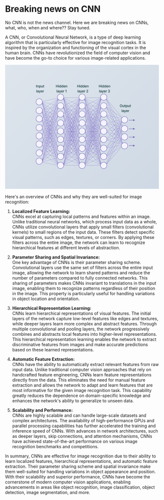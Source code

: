 # Breaking news on CNN
No CNN is not the news channel. Here we are breaking news on CNNs, what, who, when and where?? Stay tuned. 

A CNN, or Convolutional Neural Network, is a type of deep learning algorithm that is particularly effective for image recognition tasks. 
It is inspired by the organization and functioning of the visual cortex in the human brain. 
CNNs have revolutionized the field of computer vision and have become the go-to choice for various image-related applications. 

<img
  src="/images/CNNs.png"
  style="display: inline-block; margin: 0 auto; max-width: 250">
  
Here's an overview of CNNs and why they are well-suited for image recognition:
1. **Localized Feature Learning:**<br>
CNNs excel at capturing local patterns and features within an image. 
Unlike traditional neural networks, which process input data as a whole, CNNs utilize convolutional layers that apply small filters (convolutional kernels) to small regions of the input data. 
These filters detect specific visual patterns, such as edges, textures, or corners. 
By applying these filters across the entire image, the network can learn to recognize hierarchical features at different levels of abstraction.

2. **Parameter Sharing and Spatial Invariance:** <br> One key advantage of CNNs is their parameter sharing scheme. 
  Convolutional layers use the same set of filters across the entire input image, allowing the network to learn shared patterns and reduce the number of parameters compared to fully connected networks. 
  This sharing of parameters makes CNNs invariant to translations in the input image, enabling them to recognize patterns regardless of their position in the image. 
  This property is particularly useful for handling variations in object location and orientation.

3. **Hierarchical Representation Learning:** <br> CNNs learn hierarchical representations of visual features. The initial layers of the network capture low-level features like edges and textures, while deeper layers learn more complex and abstract features. Through multiple convolutional and pooling layers, the network progressively combines and abstracts local features into higher-level representations. This hierarchical representation learning enables the network to extract discriminative features from images and make accurate predictions based on these learned representations.

4. **Automatic Feature Extraction:** <br> CNNs have the ability to automatically extract relevant features from raw input data. Unlike traditional computer vision approaches that rely on handcrafted feature engineering, CNNs learn feature representations directly from the data. This eliminates the need for manual feature extraction and allows the network to adapt and learn features that are most informative for the given image recognition task. This capability greatly reduces the dependence on domain-specific knowledge and enhances the network's ability to generalize to unseen data.

5. **Scalability and Performance:** <br> CNNs are highly scalable and can handle large-scale datasets and complex architectures. The availability of high-performance GPUs and parallel processing capabilities has further accelerated the training and inference speed of CNNs. With advances in network architectures, such as deeper layers, skip connections, and attention mechanisms, CNNs have achieved state-of-the-art performance on various image recognition benchmarks and competitions.

In summary, CNNs are effective for image recognition due to their ability to learn localized features, hierarchical representations, and automatic feature extraction. Their parameter sharing scheme and spatial invariance make them well-suited for handling variations in object appearance and position. With their scalability and superior performance, CNNs have become the cornerstone of modern computer vision applications, enabling advancements in areas like object recognition, image classification, object detection, image segmentation, and more.
